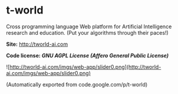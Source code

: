# t-world
Cross programming language Web platform for Artificial Intelligence research and education.
(Put your algorithms through their paces!)

**Site:** http://tworld-ai.com

**Code license: _GNU AGPL License (Affero General Public License)_**


![http://tworld-ai.com/imgs/web-app/slider0.png](http://tworld-ai.com/imgs/web-app/slider0.png)


(Automatically exported from code.google.com/p/t-world)
